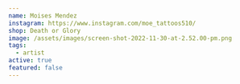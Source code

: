 ```yaml
---
name: Moises Mendez
instagram: https://www.instagram.com/moe_tattoos510/
shop: Death or Glory
image: /assets/images/screen-shot-2022-11-30-at-2.52.00-pm.png
tags:
  - artist
active: true
featured: false
---
```

